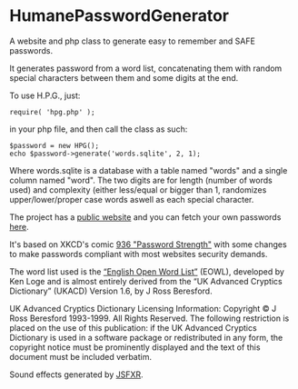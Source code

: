 # HumanePasswordGenerator
A website and php class to generate easy to remember and SAFE passwords.

It generates password from a word list, concatenating them with random special characters between them and some digits at the end.

To use H.P.G., just: 

    require( 'hpg.php' );
    
in your php file, and then call the class as such:

    $password = new HPG();
    echo $password->generate('words.sqlite', 2, 1);
    
Where words.sqlite is a database with a table named "words" and a single column named "word". 
The two digits are for length (number of words used) and complexity (either less/equal or bigger than 1, randomizes upper/lower/proper case words aswell as each special character.

The project has a [public website](https://algures.pt/projects/hpg/) and you can fetch your own passwords [here](https://algures.pt/projects/hpg/generator.php). 

It's based on XKCD's comic [936 "Password Strength"](https://xkcd.com/936/) with some changes to make passwords compliant with most websites security demands.

The word list used is the [“English Open Word List”](https://diginoodles.com/projects/eowl) (EOWL), developed by Ken Loge and is almost entirely derived from the “UK Advanced Cryptics Dictionary” (UKACD) Version 1.6, by J Ross Beresford.

UK Advanced Cryptics Dictionary Licensing Information:
Copyright © J Ross Beresford 1993-1999. All Rights Reserved. The following restriction is placed on the use of this publication: if the UK Advanced Cryptics Dictionary is used in a software package or redistributed in any form, the copyright notice must be prominently displayed and the text of this document must be included verbatim.

Sound effects generated by [JSFXR](https://sfxr.me/).
